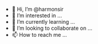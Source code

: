 - 👋 Hi, I’m @harmonsir
- 👀 I’m interested in ...
- 🌱 I’m currently learning ...
- 💞️ I’m looking to collaborate on ...
- 📫 How to reach me ...

<!---
harmonsir/harmonsir is a ✨ special ✨ repository because its `README.md` (this file) appears on your GitHub profile.
You can click the Preview link to take a look at your changes.
--->
